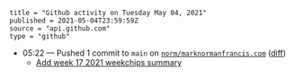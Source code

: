 ```
title = "Github activity on Tuesday May 04, 2021"
published = 2021-05-04T23:59:59Z
source = "api.github.com"
type = "github"
```

* 05:22 — Pushed 1 commit to `main` on [`norm/marknormanfrancis.com`](https://github.com/norm/marknormanfrancis.com) ([diff](https://github.com/norm/marknormanfrancis.com/compare/88057e703aacef05946c1325eef5837b355b563a..2dcf063c85928feffeb530ab521e281597b22819))
  * [Add week 17 2021 weekchips summary](https://github.com/norm/marknormanfrancis.com/commit/2dcf063c85928feffeb530ab521e281597b22819)
